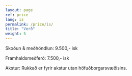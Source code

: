 ```yaml
---
layout: page
ref: price
lang: is
permalink: /price/is/
title: "Verð"
weight: 5
---
```


Skoðun & meðhöndlun: 9.500,- isk

Framhaldsmeðferð: 7.500,- isk

Akstur: Rukkað er fyrir akstur utan höfuðborgarsvæðisins.

